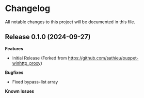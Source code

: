 # Changelog

All notable changes to this project will be documented in this file.

## Release 0.1.0 (2024-09-27)

**Features**

- Initial Release (Forked from https://github.com/sathieu/puppet-winhttp_proxy)

**Bugfixes**

- Fixed bypass-list array

**Known Issues**
